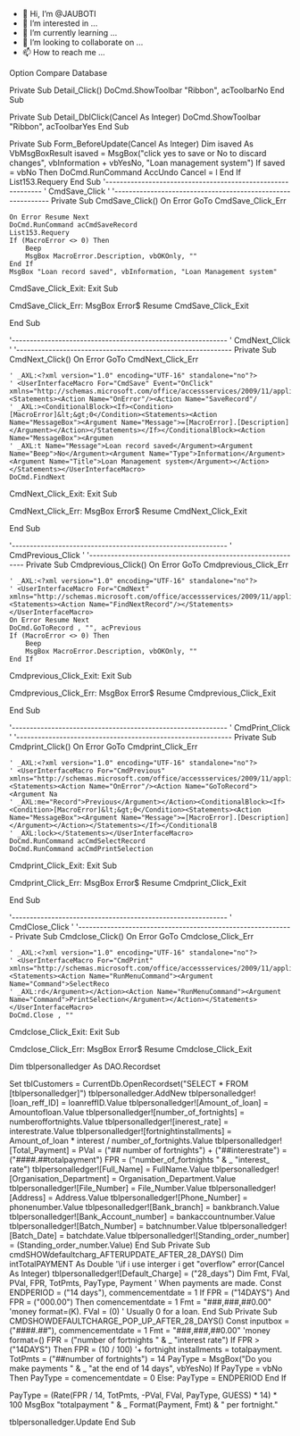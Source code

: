 - 👋 Hi, I’m @JAUBOTI
- 👀 I’m interested in ...
- 🌱 I’m currently learning ...
- 💞️ I’m looking to collaborate on ...
- 📫 How to reach me ...

<!---
JAUBOTI/JAUBOTI is a ✨ special ✨ repository because its `README.md` (this file) appears on your GitHub profile.
You can click the Preview link to take a look at your changes.
--->
Option Compare Database

Private Sub Detail_Click()
DoCmd.ShowToolbar "Ribbon", acToolbarNo
End Sub

Private Sub Detail_DblClick(Cancel As Integer)
DoCmd.ShowToolbar "Ribbon", acToolbarYes
End Sub

Private Sub Form_BeforeUpdate(Cancel As Integer)
Dim isaved As VbMsgBoxResult
isaved = MsgBox("click yes to save or No to discard changes", vbInformation + vbYesNo, "Loan management system")
If saved = vbNo Then
DoCmd.RunCommand AccUndo
Cancel = l
End If
List153.Requery
End Sub
'------------------------------------------------------------
' CmdSave_Click
'
'------------------------------------------------------------
Private Sub CmdSave_Click()
On Error GoTo CmdSave_Click_Err

    On Error Resume Next
    DoCmd.RunCommand acCmdSaveRecord
    List153.Requery
    If (MacroError <> 0) Then
        Beep
        MsgBox MacroError.Description, vbOKOnly, ""
    End If
    MsgBox "Loan record saved", vbInformation, "Loan Management system"


CmdSave_Click_Exit:
    Exit Sub

CmdSave_Click_Err:
    MsgBox Error$
    Resume CmdSave_Click_Exit

End Sub


'------------------------------------------------------------
' CmdNext_Click
'
'------------------------------------------------------------
Private Sub CmdNext_Click()
On Error GoTo CmdNext_Click_Err

    ' _AXL:<?xml version="1.0" encoding="UTF-16" standalone="no"?>
    ' <UserInterfaceMacro For="CmdSave" Event="OnClick" xmlns="http://schemas.microsoft.com/office/accessservices/2009/11/application"><Statements><Action Name="OnError"/><Action Name="SaveRecord"/
    ' _AXL:><ConditionalBlock><If><Condition>[MacroError]&lt;&gt;0</Condition><Statements><Action Name="MessageBox"><Argument Name="Message">=[MacroError].[Description]</Argument></Action></Statements></If></ConditionalBlock><Action Name="MessageBox"><Argumen
    ' _AXL:t Name="Message">Loan record saved</Argument><Argument Name="Beep">No</Argument><Argument Name="Type">Information</Argument><Argument Name="Title">Loan Management system</Argument></Action></Statements></UserInterfaceMacro>
    DoCmd.FindNext


CmdNext_Click_Exit:
    Exit Sub

CmdNext_Click_Err:
    MsgBox Error$
    Resume CmdNext_Click_Exit

End Sub


'------------------------------------------------------------
' CmdPrevious_Click
'
'------------------------------------------------------------
Private Sub Cmdprevious_Click()
On Error GoTo Cmdprevious_Click_Err

    ' _AXL:<?xml version="1.0" encoding="UTF-16" standalone="no"?>
    ' <UserInterfaceMacro For="CmdNext" xmlns="http://schemas.microsoft.com/office/accessservices/2009/11/application"><Statements><Action Name="FindNextRecord"/></Statements></UserInterfaceMacro>
    On Error Resume Next
    DoCmd.GoToRecord , "", acPrevious
    If (MacroError <> 0) Then
        Beep
        MsgBox MacroError.Description, vbOKOnly, ""
    End If


Cmdprevious_Click_Exit:
    Exit Sub

Cmdprevious_Click_Err:
    MsgBox Error$
    Resume Cmdprevious_Click_Exit

End Sub


'------------------------------------------------------------
' CmdPrint_Click
'
'------------------------------------------------------------
Private Sub Cmdprint_Click()
On Error GoTo Cmdprint_Click_Err

    ' _AXL:<?xml version="1.0" encoding="UTF-16" standalone="no"?>
    ' <UserInterfaceMacro For="CmdPrevious" xmlns="http://schemas.microsoft.com/office/accessservices/2009/11/application"><Statements><Action Name="OnError"/><Action Name="GoToRecord"><Argument Na
    ' _AXL:me="Record">Previous</Argument></Action><ConditionalBlock><If><Condition>[MacroError]&lt;&gt;0</Condition><Statements><Action Name="MessageBox"><Argument Name="Message">=[MacroError].[Description]</Argument></Action></Statements></If></ConditionalB
    ' _AXL:lock></Statements></UserInterfaceMacro>
    DoCmd.RunCommand acCmdSelectRecord
    DoCmd.RunCommand acCmdPrintSelection


Cmdprint_Click_Exit:
    Exit Sub

Cmdprint_Click_Err:
    MsgBox Error$
    Resume Cmdprint_Click_Exit

End Sub


'------------------------------------------------------------
' CmdClose_Click
'
'------------------------------------------------------------
Private Sub Cmdclose_Click()
On Error GoTo Cmdclose_Click_Err

    ' _AXL:<?xml version="1.0" encoding="UTF-16" standalone="no"?>
    ' <UserInterfaceMacro For="CmdPrint" xmlns="http://schemas.microsoft.com/office/accessservices/2009/11/application"><Statements><Action Name="RunMenuCommand"><Argument Name="Command">SelectReco
    ' _AXL:rd</Argument></Action><Action Name="RunMenuCommand"><Argument Name="Command">PrintSelection</Argument></Action></Statements></UserInterfaceMacro>
    DoCmd.Close , ""


Cmdclose_Click_Exit:
    Exit Sub

Cmdclose_Click_Err:
    MsgBox Error$
    Resume Cmdclose_Click_Exit

Dim tblpersonalledger As DAO.Recordset

Set tblCustomers = CurrentDb.OpenRecordset("SELECT * FROM [tblpersonalledger]")
tblpersonalledger.AddNew
tblpersonalledger![loan_reff_ID] = loanreffID.Value
tblpersonalledger![Amount_of_loan] = Amountofloan.Value
tblpersonalledger![number_of_fortnights] = numberoffortnights.Value
tblpersonalledger![inerest_rate] = interestrate.Value
tblpersonalledger![fortnightinstallments] = Amount_of_loan * interest / number_of_fortnights.Value
tblpersonalledger![Total_Payment] = PVal = ("## number of fortnights") + ("##interestrate") = ("####.##totalpayment")
FPR = ("number_of_fortnights " & _
      "interest_ rate")
tblpersonalledger![Full_Name] = FullName.Value
tblpersonalledger![Organisation_Department] = Organisation_Department.Value
tblpersonalledger![File_Number] = File_Number.Value
tblpersonalledger![Address] = Address.Value
tblpersonalledger![Phone_Number] = phonenumber.Value
tblpesonalledger![Bank_branch] = bankbranch.Value
tblpersonalledger![Bank_Account_number] = bankaccountnumber.Value
tblpersonalledger![Batch_Number] = batchnumber.Value
tblpersonalledger![Batch_Date] = batchdate.Value
tblpersonalledger![Standing_order_number] = (Standing_order_number.Value)
End Sub
Private Sub cmdSHOWdefaultcharg_AFTERUPDATE_AFTER_28_DAYS()
Dim intTotalPAYMENT As Double '\\if i use interger i get "overflow" error(Cancel As Integer)
tblpersonalledger![Default_Charge] = ("28_days")
Dim Fmt, FVal, PVal, FPR, TotPmts, PayType, Payment
' When payments are made.
Const ENDPERIOD = ("14 days"), commencementdate = 1
If FPR = ("14DAYS") And FPR = ("000.00") Then comencementdate = 1
Fmt = "###,###,##0.00" 'money format=(K).
FVal = (0) ' Usually 0 for a loan.
End Sub
Private Sub CMDSHOWDEFAULTCHARGE_POP_UP_AFTER_28_DAYS()
Const inputbox = ("####.##"), commencementdate = 1
Fmt = "###,###,##0.00" 'money format=()
FPR = ("number of fortnights " & _
      "interest rate")
If FPR > ("14DAYS") Then FPR = (10 / 100) '+ fortnight installments = totalpayment.
TotPmts = ("##number of fortnights") = 14
PayType = MsgBox("Do you make payments " & _
          "at the end of 14 days", vbYesNo)
If PayType = vbNo Then
    PayType = comencementdate = 0
    Else: PayType = ENDPERIOD
End If

PayType = (Rate(FPR / 14, TotPmts, -PVal, FVal, PayType, GUESS) * 14) * 100
MsgBox "totalpayment " & _
    Format(Payment, Fmt) & " per fortnight."

tblpersonalledger.Update
End Sub



